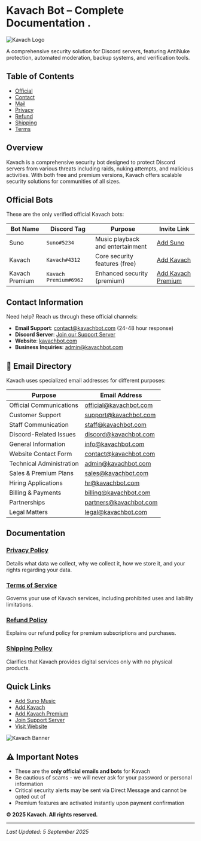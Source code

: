 # Kavach Bot – Complete Documentation .

  ![Kavach Logo](https://media.discordapp.net/attachments/1419338453107216405/1419338540881543341/logo.png?ex=68d16586&is=68d01406&hm=cc2376d2e50133ddaad10dc11ad3aeab484f0638cc4004fdff80a42db295b28c&=&format=webp&quality=lossless)

A comprehensive security solution for Discord servers, featuring AntiNuke protection, automated moderation, backup systems, and verification tools.

##  Table of Contents

- [Official](./Official.md)
- [Contact](./Contact.md)
- [Mail](./Mail.md)
- [Privacy](./Privacy.md)
- [Refund](./Refund.md)
- [Shipping](./Shipping.md)
- [Terms](./Terms.md)

##  Overview

Kavach is a comprehensive security bot designed to protect Discord servers from various threats including raids, nuking attempts, and malicious activities. With both free and premium versions, Kavach offers scalable security solutions for communities of all sizes.

##  Official Bots

These are the only verified official Kavach bots:

| Bot Name | Discord Tag | Purpose | Invite Link |
|----------|-------------|---------|-------------|
| Suno | `Suno#5234` | Music playback and entertainment | [Add Suno](https://discord.com/oauth2/authorize?client_id=1213200797844897833) |
| Kavach | `Kavach#4312` | Core security features (free) | [Add Kavach](https://discord.com/oauth2/authorize?client_id=860040650124558336) |
| Kavach Premium | `Kavach Premium#6962` | Enhanced security (premium) | [Add Kavach Premium](https://discord.com/oauth2/authorize?client_id=1051442182466314281) |

##  Contact Information

Need help? Reach us through these official channels:

- **Email Support**: [contact@kavachbot.com](mailto:contact@kavachbot.com) (24-48 hour response)
- **Discord Server**: [Join our Support Server](https://discord.gg/Kavach)
- **Website**: [kavachbot.com](https://kavachbot.com)
- **Business Inquiries**: [admin@kavachbot.com](mailto:admin@kavachbot.com)

## 📧 Email Directory

Kavach uses specialized email addresses for different purposes:

| Purpose | Email Address |
|---------|---------------|
| Official Communications | [official@kavachbot.com](mailto:official@kavachbot.com) |
| Customer Support | [support@kavachbot.com](mailto:support@kavachbot.com) |
| Staff Communication | [staff@kavachbot.com](mailto:staff@kavachbot.com) |
| Discord-Related Issues | [discord@kavachbot.com](mailto:discord@kavachbot.com) |
| General Information | [info@kavachbot.com](mailto:info@kavachbot.com) |
| Website Contact Form | [contact@kavachbot.com](mailto:contact@kavachbot.com) |
| Technical Administration | [admin@kavachbot.com](mailto:admin@kavachbot.com) |
| Sales & Premium Plans | [sales@kavachbot.com](mailto:sales@kavachbot.com) |
| Hiring Applications | [hr@kavachbot.com](mailto:hr@kavachbot.com) |
| Billing & Payments | [billing@kavachbot.com](mailto:billing@kavachbot.com) |
| Partnerships | [partners@kavachbot.com](mailto:partners@kavachbot.com) |
| Legal Matters | [legal@kavachbot.com](mailto:legal@kavachbot.com) |

##  Documentation

### [Privacy Policy](Privacy.md)
Details what data we collect, why we collect it, how we store it, and your rights regarding your data.

### [Terms of Service](Terms.md)
Governs your use of Kavach services, including prohibited uses and liability limitations.

### [Refund Policy](Refund.md)
Explains our refund policy for premium subscriptions and purchases.

### [Shipping Policy](Shipping.md)
Clarifies that Kavach provides digital services only with no physical products.

##  Quick Links
- [Add Suno Music ](https://discord.com/oauth2/authorize?client_id=1213200797844897833)
- [Add Kavach ](https://discord.com/oauth2/authorize?client_id=860040650124558336)
- [Add Kavach Premium](https://discord.com/oauth2/authorize?client_id=1051442182466314281)
- [Join Support Server](https://discord.gg/Kavach)
- [Visit Website](https://kavachbot.com)

![Kavach Banner](https://media.discordapp.net/attachments/1419338453107216405/1419338496837025902/banner.png?ex=68d1657b&is=68d013fb&hm=5fd74aca0b88dfc5ac5d106fc8ed53bde931857e43bbb620a206e297c1316a5e&=&format=webp&quality=lossless)

## ⚠️ Important Notes

- These are the **only official emails and bots** for Kavach
- Be cautious of scams - we will never ask for your password or personal information
- Critical security alerts may be sent via Direct Message and cannot be opted out of
- Premium features are activated instantly upon payment confirmation

**© 2025 Kavach. All rights reserved.**

---

*Last Updated: 5 September 2025*
